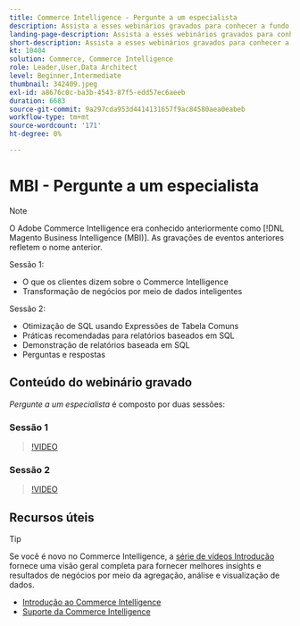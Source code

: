```yaml
---
title: Commerce Intelligence - Pergunte a um especialista
description: Assista a esses webinários gravados para conhecer a fundo a equipe de produtos da Commerce Intelligence, inclusive a transformação de negócios por meio de dados inteligentes.
landing-page-description: Assista a esses webinários gravados para conhecer a fundo a equipe de produtos da Commerce Intelligence, inclusive a transformação de negócios por meio de dados inteligentes.
short-description: Assista a esses webinários gravados para conhecer a fundo a equipe de produtos da Commerce Intelligence, inclusive a transformação de negócios por meio de dados inteligentes.
kt: 10404
solution: Commerce, Commerce Intelligence
role: Leader,User,Data Architect
level: Beginner,Intermediate
thumbnail: 342409.jpeg
exl-id: a8676c0c-ba3b-4543-87f5-edd57ec6aeeb
duration: 6683
source-git-commit: 9a297cda953d4414131657f9ac84580aea0eabeb
workflow-type: tm+mt
source-wordcount: '171'
ht-degree: 0%

---
```


# MBI - Pergunte a um especialista

>[!NOTE]
>
>O Adobe Commerce Intelligence era conhecido anteriormente como [!DNL Magento Business Intelligence (MBI)]. As gravações de eventos anteriores refletem o nome anterior.

Sessão 1:

- O que os clientes dizem sobre o Commerce Intelligence
- Transformação de negócios por meio de dados inteligentes

Sessão 2:

- Otimização de SQL usando Expressões de Tabela Comuns
- Práticas recomendadas para relatórios baseados em SQL
- Demonstração de relatórios baseada em SQL
- Perguntas e respostas

## Conteúdo do webinário gravado

_Pergunte a um especialista_ é composto por duas sessões:

### Sessão 1

>[!VIDEO](https://video.tv.adobe.com/v/342409?quality=12&learn=on)

### Sessão 2

>[!VIDEO](https://video.tv.adobe.com/v/342410?quality=12&learn=on)

## Recursos úteis

>[!TIP]
>
>Se você é novo no Commerce Intelligence, a [série de vídeos Introdução](https://experienceleague.adobe.com/docs/commerce-learn/tutorials/mbi/introduction/1-overview.html?lang=pt-BR) fornece uma visão geral completa para fornecer melhores insights e resultados de negócios por meio da agregação, análise e visualização de dados.

- [Introdução ao Commerce Intelligence](https://experienceleague.adobe.com/docs/commerce-business-intelligence/mbi/getting-started.html?lang=pt-BR)
- [Suporte da Commerce Intelligence](https://experienceleague.adobe.com/docs/commerce-knowledge-base/kb/troubleshooting/miscellaneous/mbi-service-policies.html?lang=pt-BR)
